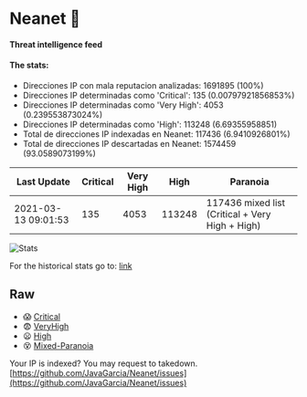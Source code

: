 # Neanet :hocho:
#### Threat intelligence feed
#### The stats:

- Direcciones IP con mala reputacion analizadas: 1691895 (100%)
- Direcciones IP determinadas como 'Critical':  135 (0.00797921856853%)
- Direcciones IP determinadas como 'Very High':  4053 (0.239553873024%)
- Direcciones IP determinadas como 'High':  113248 (6.69355958851)
- Total de direcciones IP indexadas en Neanet:  117436 (6.9410926801%)
- Total de direcciones IP descartadas en Neanet:  1574459 (93.0589073199%)

| Last Update | Critical | Very High | High | Paranoia |
| --- | --- | --- | --- | --- |
| 2021-03-13 09:01:53 | 135 | 4053 | 113248 | 117436 mixed list (Critical + Very High + High)|

![Stats](https://docs.google.com/spreadsheets/d/e/2PACX-1vSnaNMIXVabIpDJjufMlzH7poXnshF3mgd8Is1g9ytUEzVsP5my4Trn8f-xkoLLQ38xpL3HtmUexLo6/pubchart?oid=501124687&format=image)

For the historical stats go to: [link](/stats.csv)
## Raw
- :scream: [Critical](https://raw.githubusercontent.com/JavaGarcia/Neanet/master/blacklists/neanet_critical.txt)
- :fearful: [VeryHigh](https://raw.githubusercontent.com/JavaGarcia/Neanet/master/blacklists/neanet_veryHigh.txtt)
- :frowning: [High](https://raw.githubusercontent.com/JavaGarcia/Neanet/master/blacklists/neanet_high.txt)
- :dizzy_face: [Mixed-Paranoia](https://raw.githubusercontent.com/JavaGarcia/Neanet/master/blacklists/neanet_all.txt)


Your IP is indexed? You may request to takedown. [https://github.com/JavaGarcia/Neanet/issues](https://github.com/JavaGarcia/Neanet/issues)






























































































































































































































































































































































































































































































































































































































































































































































































































































































































































































































































































































































































































































































































































































































































































































































































































































































































































































































































































































































































































































































































































































































































































































































































































































































































































































































































































































































































































































































































































































































































































































































































































































































































































































































































































































































































































































































































































































































































































































































































































































































































































































































































































































































































































































































































































































































































































































































































































































































































































































































